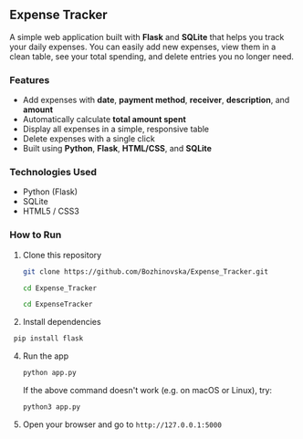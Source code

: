 ## Expense Tracker

A simple web application built with **Flask** and **SQLite** that helps you track your daily expenses.
You can easily add new expenses, view them in a clean table, see your total spending, and delete entries you no longer need.

### Features

* Add expenses with **date**, **payment method**, **receiver**, **description**, and **amount**
* Automatically calculate **total amount spent**
* Display all expenses in a simple, responsive table
* Delete expenses with a single click
* Built using **Python**, **Flask**, **HTML/CSS**, and **SQLite**

### Technologies Used

* Python (Flask)
* SQLite
* HTML5 / CSS3

### How to Run

1. Clone this repository

   ```bash
   git clone https://github.com/Bozhinovska/Expense_Tracker.git
   ```
   ```bash
   cd Expense_Tracker
   ```
   ```bash
   cd ExpenseTracker
   ```
2. Install dependencies

  ```bash
   pip install flask
   ```
 
4. Run the app

   ```bash
   python app.py
   ```
   If the above command doesn't work (e.g. on macOS or Linux), try:
    ```bash
   python3 app.py
    ```
5. Open your browser and go to
   `http://127.0.0.1:5000`

